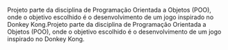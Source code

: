 Projeto parte da disciplina de Programação Orientada a Objetos (POO), onde o objetivo escolhido é o desenvolvimento de um jogo inspirado no Donkey Kong.Projeto parte da disciplina de Programação Orientada a Objetos (POO), onde o objetivo escolhido é o desenvolvimento de um jogo inspirado no Donkey Kong.
